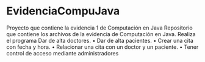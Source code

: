 # EvidenciaCompuJava
Proyecto que contiene la evidencia 1 de Computación en Java
Repositorio que contiene los archivos de la evidencia de Computación en Java. Realiza el programa Dar de alta doctores. • Dar de alta pacientes. • Crear una cita con fecha y hora. • Relacionar una cita con un doctor y un paciente. • Tener control de acceso mediante administradores
